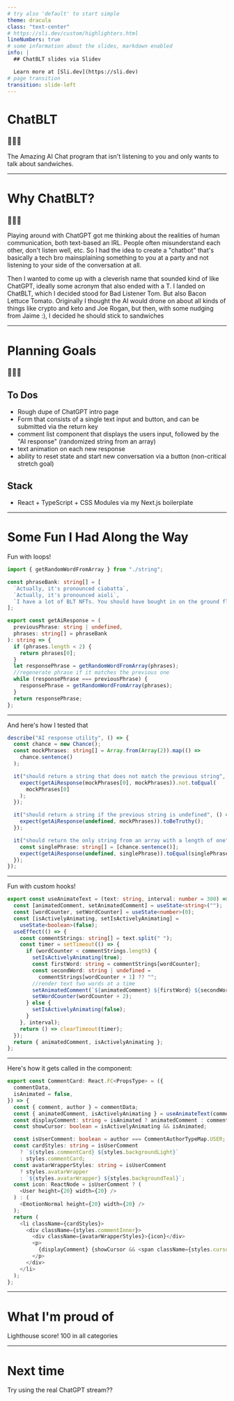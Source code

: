```yaml
---
# try also 'default' to start simple
theme: dracula
class: "text-center"
# https://sli.dev/custom/highlighters.html
lineNumbers: true
# some information about the slides, markdown enabled
info: |
  ## ChatBLT slides via Slidev

  Learn more at [Sli.dev](https://sli.dev)
# page transition
transition: slide-left
---
```


# ChatBLT

### 🥓🥬🍅

The Amazing AI Chat program that isn't listening to you and only wants to talk about sandwiches.

<!--
quick demo of ChatGPT vs. ChatBlT
-->

---

# Why ChatBLT?

### 🥓🥬🍅

Playing around with ChatGPT got me thinking about the realities of human communication, both text-based an IRL. People often misunderstand each other, don't listen well, etc. So I had the idea to create a "chatbot" that's basically a tech bro mainsplaining something to you at a party and not listening to your side of the conversation at all.

Then I wanted to come up with a cleverish name that sounded kind of like ChatGPT, ideally some acronym that also ended with a T. I landed on ChatBLT, which I decided stood for Bad Listener Tom. But also Bacon Lettuce Tomato. Originally I thought the AI would drone on about all kinds of things like crypto and keto and Joe Rogan, but then, with some nudging from Jaime :), I decided he should stick to sandwiches

<!--
Here is another comment.
-->

---

# Planning Goals

### 🥓🥬🍅

## To Dos

- Rough dupe of ChatGPT intro page
- Form that consists of a single text input and button, and can be submitted via the return key
- comment list component that displays the users input, followed by the "AI response" (randomized string from an array)
- text animation on each new response
- ability to reset state and start new conversation via a button (non-critical stretch goal)

## Stack

- React + TypeScript + CSS Modules via my Next.js boilerplate

---

# Some Fun I Had Along the Way

Fun with loops!

```ts {all|16|18-20}
import { getRandomWordFromArray } from "./string";

const phraseBank: string[] = [
  `Actually, it's pronounced ciabatta`,
  `Actually, it's pronounced aioli`,
  `I have a lot of BLT NFTs. You should have bought in on the ground floor.`,
];

export const getAiResponse = (
  previousPhrase: string | undefined,
  phrases: string[] = phraseBank
): string => {
  if (phrases.length < 2) {
    return phrases[0];
  }
  let responsePhrase = getRandomWordFromArray(phrases);
  //regenerate phrase if it matches the previous one
  while (responsePhrase === previousPhrase) {
    responsePhrase = getRandomWordFromArray(phrases);
  }
  return responsePhrase;
};
```

---

And here's how I tested that

```ts {all|7-11}
describe("AI response utility", () => {
  const chance = new Chance();
  const mockPhrases: string[] = Array.from(Array(2)).map(() =>
    chance.sentence()
  );

  it("should return a string that does not match the previous string", () => {
    expect(getAiResponse(mockPhrases[0], mockPhrases)).not.toEqual(
      mockPhrases[0]
    );
  });

  it("should return a string if the previous string is undefined", () => {
    expect(getAiResponse(undefined, mockPhrases)).toBeTruthy();
  });

  it("should return the only string from an array with a length of one", () => {
    const singlePhrase: string[] = [chance.sentence()];
    expect(getAiResponse(undefined, singlePhrase)).toEqual(singlePhrase[0]);
  });
});
```

---

Fun with custom hooks!

```ts {all|2-4|7-21|23}
export const useAnimateText = (text: string, interval: number = 300) => {
  const [animatedComment, setAnimatedComment] = useState<string>("");
  const [wordCounter, setWordCounter] = useState<number>(0);
  const [isActivelyAnimating, setIsActivelyAnimating] =
    useState<boolean>(false);
  useEffect(() => {
    const commentStrings: string[] = text.split(" ");
    const timer = setTimeout(() => {
      if (wordCounter < commentStrings.length) {
        setIsActivelyAnimating(true);
        const firstWord: string = commentStrings[wordCounter];
        const secondWord: string | undefined =
          commentStrings[wordCounter + 1] ?? "";
        //render text two words at a time
        setAnimatedComment(`${animatedComment} ${firstWord} ${secondWord}`);
        setWordCounter(wordCounter + 2);
      } else {
        setIsActivelyAnimating(false);
      }
    }, interval);
    return () => clearTimeout(timer);
  });
  return { animatedComment, isActivelyAnimating };
};
```

---

Here's how it gets called in the component:

```ts {all|6|7|8}
export const CommentCard: React.FC<PropsType> = ({
  commentData,
  isAnimated = false,
}) => {
  const { comment, author } = commentData;
  const { animatedComment, isActivelyAnimating } = useAnimateText(comment);
  const displayComment: string = isAnimated ? animatedComment : comment;
  const showCursor: boolean = isActivelyAnimating && isAnimated;

  const isUserComment: boolean = author === CommentAuthorTypeMap.USER;
  const cardStyles: string = isUserComment
    ? `${styles.commentCard} ${styles.backgroundLight}`
    : styles.commentCard;
  const avatarWrapperStyles: string = isUserComment
    ? styles.avatarWrapper
    : `${styles.avatarWrapper} ${styles.backgroundTeal}`;
  const icon: ReactNode = isUserComment ? (
    <User height={20} width={20} />
  ) : (
    <EmotionNormal height={20} width={20} />
  );
  return (
    <li className={cardStyles}>
      <div className={styles.commentInner}>
        <div className={avatarWrapperStyles}>{icon}</div>
        <p>
          {displayComment} {showCursor && <span className={styles.cursor} />}
        </p>
      </div>
    </li>
  );
};
```

---

# What I'm proud of

Lighthouse score! 100 in all categories

---

# Next time

Try using the real ChatGPT stream??
